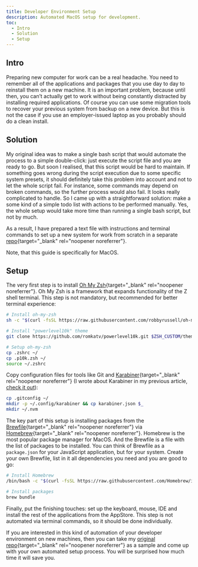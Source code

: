 ```yaml
---
title: Developer Environment Setup
description: Automated MacOS setup for development.
toc:
  - Intro
  - Solution
  - Setup
---
```


## Intro

Preparing new computer for work can be a real headache. You need to remember all of the applications and packages that you use day to day to reinstall them on a new machine. It is an important problem, because until then, you can’t actually get to work without being constantly distracted by installing required applications. Of course you can use some migration tools to recover your previous system from backup on a new device. But this is not the case if you use an employer-issued laptop as you probably should do a clean install.

## Solution

My original idea was to make a single bash script that would automate the process to a simple double-click: just execute the script file and you are ready to go. But soon I realised, that this script would be hard to maintain. If something goes wrong during the script execution due to some specific system presets, it should definitely take this problem into account and not to let the whole script fail. For instance, some commands may depend on broken commands, so the further process would also fail. It looks really complicated to handle. So I came up with a straightforward solution: make a some kind of a simple todo list with actions to be performed manually. Yes, the whole setup would take more time than running a single bash script, but not by much.

As a result, I have prepared a text file with instructions and terminal commands to set up a new system for work from scratch in a separate [repo](https://github.com/kirillunlimited/dev-env){target="\_blank" rel="noopener noreferrer"}.

Note, that this guide is specifically for MacOS.

## Setup

The very first step is to install [Oh My Zsh](https://ohmyz.sh/){target="\_blank" rel="noopener noreferrer"}. Oh My Zsh is a framework that expands functionality of the Z shell terminal. This step is not mandatory, but recommended for better terminal experience:

```bash
# Install oh-my-zsh
sh -c "$(curl -fsSL https://raw.githubusercontent.com/robbyrussell/oh-my-zsh/master/tools/install.sh)"

# Install "powerlevel10k" theme
git clone https://github.com/romkatv/powerlevel10k.git $ZSH_CUSTOM/themes/powerlevel10k

# Setup oh-my-zsh
cp .zshrc ~/
cp .p10k.zsh ~/
source ~/.zshrc
```

Copy configuration files for tools like Git and [Karabiner](https://karabiner-elements.pqrs.org/){target="\_blank" rel="noopener noreferrer"} (I wrote about Karabiner in my previous article, [check it out](/blog/enhanced-keyboard-navigation/)):

```bash
cp .gitconfig ~/
mkdir -p ~/.config/karabiner && cp karabiner.json $_
mkdir ~/.nvm
```

The key part of this setup is installing packages from the [Brewfile](https://github.com/kirillunlimited/dev-env/blob/master/Brewfile){target="\_blank" rel="noopener noreferrer"} via [Homebrew](https://brew.sh/){target="\_blank" rel="noopener noreferrer"}. Homebrew is the most popular package manager for MacOS. And the Brewfile is a file with the list of packages to be installed. You can think of Brewfile as a `package.json` for your JavaScript application, but for your system. Create your own Brewfile, list in it all dependencies you need and you are good to go:

```bash
# Install Homebrew
/bin/bash -c "$(curl -fsSL https://raw.githubusercontent.com/Homebrew/install/master/install.sh)"

# Install packages
brew bundle
```

Finally, put the finishing touches: set up the keyboard, mouse, IDE and install the rest of the applications from the AppStore. This step is not automated via terminal commands, so it should be done individually.

If you are interested in this kind of automation of your developer environment on new machines, then you can take my [original repo](https://github.com/kirillunlimited/dev-env){target="\_blank" rel="noopener noreferrer"} as a sample and come up with your own automated setup process. You will be surprised how much time it will save you.

